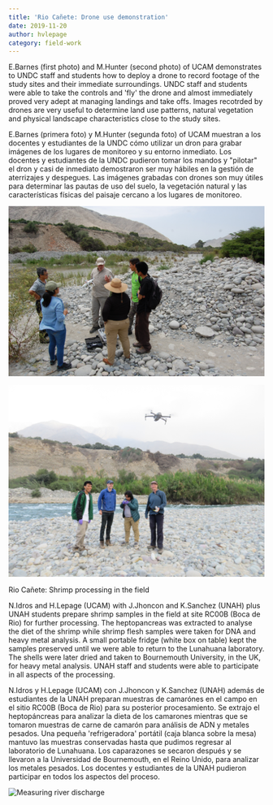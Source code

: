 ```yaml
---
title: 'Rio Cañete: Drone use demonstration'
date: 2019-11-20
author: hvlepage
category: field-work
---
```



E.Barnes (first photo) and M.Hunter (second photo) of UCAM demonstrates to UNDC staff and students how to deploy a drone to record footage of the study sites and their immediate surroundings. UNDC staff and students were able to take the controls and 'fly' the drone and almost immediately proved very adept at managing landings and take offs. Images recotrded by drones are very useful to determine land use patterns, natural vegetation and physical landscape characteristics close to the study sites.

E.Barnes (primera foto) y M.Hunter (segunda foto) of UCAM muestran a los docentes y estudiantes de la UNDC cómo utilizar un dron para grabar imágenes de los lugares de monitoreo y su entorno inmediato. Los docentes y estudiantes de la UNDC pudieron tomar los mandos y "pilotar" el dron y casi de inmediato demostraron ser muy hábiles en la gestión de aterrizajes y despegues. Las imágenes grabadas con drones son muy útiles para determinar las pautas de uso del suelo, la vegetación natural y las características físicas del paisaje cercano a los lugares de monitoreo.

![Measuring river discharge](/assets/posts/1Droneuse.JPG)

![Measuring river discharge](/assets/posts/1Drone.JPG)



Rio Cañete: Shrimp processing in the field

N.Idros and H.Lepage (UCAM) with J.Jhoncon and K.Sanchez (UNAH) plus UNAH students prepare shrimp samples in the field at site RC00B (Boca de Rio) for further processing. The heptopancreas was extracted to analyse the diet of the shrimp while shrimp flesh samples were taken for DNA and heavy metal analysis. A small portable fridge (white box on table) kept the samples preserved until we were able to return to the Lunahuana laboratory. The shells were later dried and taken to Bournemouth University, in the UK, for heavy metal analysis. UNAH staff and students were able to participate in all aspects of the processing.

N.Idros y H.Lepage (UCAM) con J.Jhoncon y K.Sanchez (UNAH) además de estudiantes de la UNAH preparan muestras de camarónes en el campo en el sitio RC00B (Boca de Rio) para su posterior procesamiento. Se extrajo el heptopáncreas para analizar la dieta de los camarones mientras que se tomaron muestras de carne de camarón para análisis de ADN y metales pesados. Una pequeña 'refrigeradora' portátil (caja blanca sobre la mesa) mantuvo las muestras conservadas hasta que pudimos regresar al laboratorio de Lunahuana. Los caparazones se secaron después y se llevaron a la Universidad de Bournemouth, en el Reino Unido, para analizar los metales pesados. Los docentes y estudiantes de la UNAH pudieron participar en todos los aspectos del proceso.

![Measuring river discharge](/assets/posts/1Shrimpprocessing.JPG)

